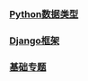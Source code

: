 ### [Python数据类型](https://github.com/TomZhangJ/Python/tree/master/Python%E6%95%B0%E6%8D%AE%E7%B1%BB%E5%9E%8B)

### [Django框架](https://github.com/TomZhangJ/Python/tree/master/Django%E6%A1%86%E6%9E%B6)

### [基础专题](https://github.com/TomZhangJ/Python/blob/master/基础专题.md)

